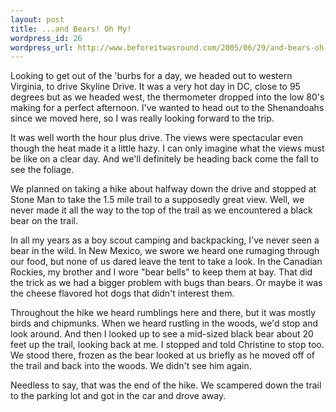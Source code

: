 ```yaml
--- 
layout: post
title: ...and Bears! Oh My!
wordpress_id: 26
wordpress_url: http://www.beforeitwasround.com/2005/06/29/and-bears-oh-my/
---
```

Looking to get out of the 'burbs for a day, we headed out to western Virginia, to drive Skyline Drive. It was a very hot day in DC, close to 95 degrees but as we headed west, the thermometer dropped into the low 80's making for a perfect afternoon. I've wanted to head out to the Shenandoahs since we moved here, so I was really looking forward to the trip.

It was well worth the hour plus drive. The views were spectacular even though the heat made it a little hazy. I can only imagine what the views must be like on a clear day. And we'll definitely be heading back come the fall to see the foliage.

We planned on taking a hike about halfway down the drive and stopped at Stone Man to take the 1.5 mile trail to a supposedly great view. Well, we never made it all the way to the top of the trail as we encountered a black bear on the trail.

In all my years as a boy scout camping and backpacking, I've never seen a bear in the wild. In New Mexico, we swore we heard one rumaging through our food, but none of us dared leave the tent to take a look. In the Canadian Rockies, my brother and I wore "bear bells" to keep them at bay. That did the trick as we had a bigger problem with bugs than bears. Or maybe it was the cheese flavored hot dogs that didn't interest them.

Throughout the hike we heard rumblings here and there, but it was mostly birds and chipmunks. When we heard rustling in the woods, we'd stop and look around. And then I looked up to see a mid-sized black bear about 20 feet up the trail, looking back at me. I stopped and told Christine to stop too. We stood there, frozen as the bear looked at us briefly as he moved off of the trail and back into the woods. We didn't see him again.

Needless to say, that was the end of the hike. We scampered down the trail to the parking lot and got in the car and drove away.
